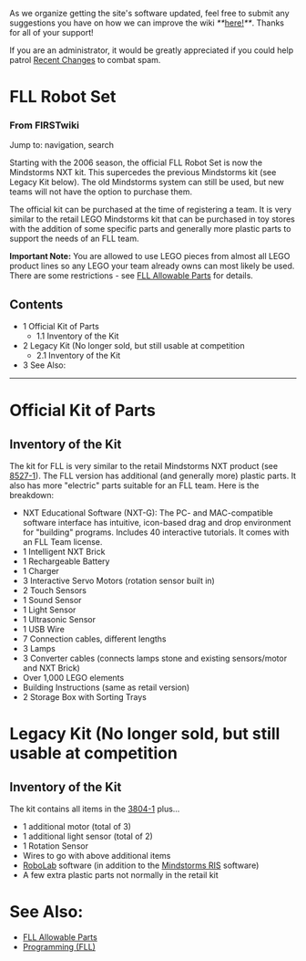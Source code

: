 As we organize getting the site's software updated, feel free to submit any
suggestions you have on how we can improve the wiki
_**_[here!](/index.php/User:Hallry/Suggestions "User:Hallry/Suggestions"
)_**_. Thanks for all of your support!

If you are an administrator, it would be greatly appreciated if you could help
patrol [Recent Changes](/index.php/Special:Recentchanges
"Special:Recentchanges" ) to combat spam.

# FLL Robot Set

### From FIRSTwiki

Jump to: navigation, search

Starting with the 2006 season, the official FLL Robot Set is now the
Mindstorms NXT kit. This supercedes the previous Mindstorms kit (see Legacy
Kit below). The old Mindstorms system can still be used, but new teams will
not have the option to purchase them.

The official kit can be purchased at the time of registering a team. It is
very similar to the retail LEGO Mindstorms kit that can be purchased in toy
stores with the addition of some specific parts and generally more plastic
parts to support the needs of an FLL team.

**Important Note:** You are allowed to use LEGO pieces from almost all LEGO product lines so any LEGO your team already owns can most likely be used. There are some restrictions - see [FLL Allowable Parts](/index.php/FLL_Allowable_Parts "FLL Allowable Parts" ) for details. 

## Contents

  * 1 Official Kit of Parts
    * 1.1 Inventory of the Kit
  * 2 Legacy Kit (No longer sold, but still usable at competition
    * 2.1 Inventory of the Kit
  * 3 See Also:  
---  
  

# Official Kit of Parts


## Inventory of the Kit

The kit for FLL is very similar to the retail Mindstorms NXT product (see
[8527-1](http://peeron.com/inv/sets/8527-1 "http://peeron.com/inv/sets/8527-1"
)). The FLL version has additional (and generally more) plastic parts. It also
has more "electric" parts suitable for an FLL team. Here is the breakdown:

  * NXT Educational Software (NXT-G): The PC- and MAC-compatible software interface has intuitive, icon-based drag and drop environment for "building" programs. Includes 40 interactive tutorials. It comes with an FLL Team license. 
  * 1 Intelligent NXT Brick 
  * 1 Rechargeable Battery 
  * 1 Charger 
  * 3 Interactive Servo Motors (rotation sensor built in) 
  * 2 Touch Sensors 
  * 1 Sound Sensor 
  * 1 Light Sensor 
  * 1 Ultrasonic Sensor 
  * 1 USB Wire 
  * 7 Connection cables, different lengths 
  * 3 Lamps 
  * 3 Converter cables (connects lamps stone and existing sensors/motor and NXT Brick) 
  * Over 1,000 LEGO elements 
  * Building Instructions (same as retail version) 
  * 2 Storage Box with Sorting Trays 


# Legacy Kit (No longer sold, but still usable at competition


## Inventory of the Kit

The kit contains all items in the [3804-1](http://peeron.com/inv/sets/3804-1
"http://peeron.com/inv/sets/3804-1" ) plus...

  * 1 additional motor (total of 3) 
  * 1 additional light sensor (total of 2) 
  * 1 Rotation Sensor 
  * Wires to go with above additional items 
  * [RoboLab](/index.php/RoboLab "RoboLab" ) software (in addition to the [Mindstorms RIS](/index.php?title=Mindstorms_RIS&action=edit "Mindstorms RIS" ) software) 
  * A few extra plastic parts not normally in the retail kit 


# See Also:

  * [FLL Allowable Parts](/index.php/FLL_Allowable_Parts "FLL Allowable Parts" )
  * [Programming (FLL)](/index.php/Programming_%28FLL%29 "Programming \(FLL\)" )

